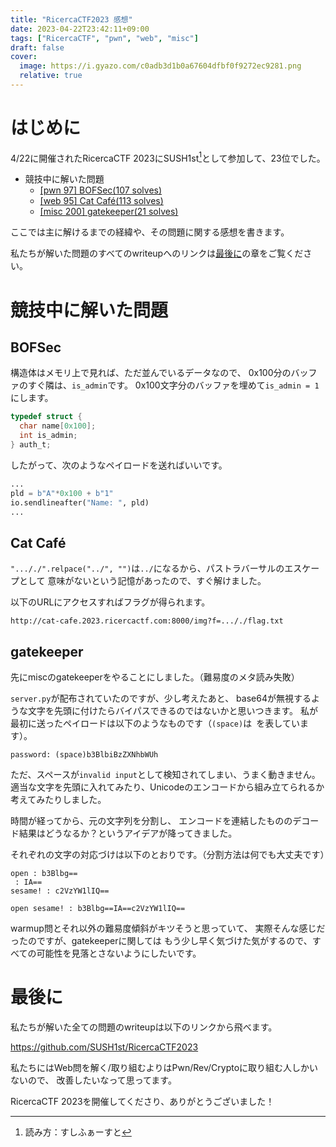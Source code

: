 ```yaml
---
title: "RicercaCTF2023 感想"
date: 2023-04-22T23:42:11+09:00
tags: ["RicercaCTF", "pwn", "web", "misc"]
draft: false
cover:
  image: https://i.gyazo.com/c0adb3d1b0a67604dfbf0f9272ec9281.png
  relative: true
---
```


# はじめに
4/22に開催されたRicercaCTF 2023にSUSH1st[^1]として参加して、23位でした。

- 競技中に解いた問題
  - [[pwn 97] BOFSec(107 solves)](#bofsec)
  - [[web 95] Cat Café(113 solves)](#cat-café)
  - [[misc 200] gatekeeper(21 solves)](#gatekeeper)

ここでは主に解けるまでの経緯や、その問題に関する感想を書きます。

私たちが解いた問題のすべてのwriteupへのリンクは[最後に](#最後に)の章をご覧ください。

# 競技中に解いた問題
## BOFSec
構造体はメモリ上で見れば、ただ並んでいるデータなので、
0x100分のバッファのすぐ隣は、`is_admin`です。
0x100文字分のバッファを埋めて`is_admin = 1`にします。
```c
typedef struct {
  char name[0x100];
  int is_admin;
} auth_t;
```

したがって、次のようなペイロードを送ればいいです。
```python
...
pld = b"A"*0x100 + b"1"
io.sendlineafter("Name: ", pld)
...
```

## Cat Café
`"..././".relpace("../", "")`は`../`になるから、パストラバーサルのエスケープとして
意味がないという記憶があったので、すぐ解けました。

以下のURLにアクセスすればフラグが得られます。
```
http://cat-cafe.2023.ricercactf.com:8000/img?f=..././flag.txt
```

## gatekeeper
先にmiscのgatekeeperをやることにしました。（難易度のメタ読み失敗）

`server.py`が配布されていたのですが、少し考えたあと、
base64が無視するような文字を先頭に付けたらバイパスできるのではないかと思いつきます。
私が最初に送ったペイロードは以下のようなものです（`(space)`は` `を表しています）。
```none
password: (space)b3BlbiBzZXNhbWUh
```

ただ、スペースが`invalid input`として検知されてしまい、うまく動きません。
適当な文字を先頭に入れてみたり、Unicodeのエンコードから組み立てられるか考えてみたりしました。

時間が経ってから、元の文字列を分割し、
エンコードを連結したもののデコード結果はどうなるか？というアイデアが降ってきました。

それぞれの文字の対応づけは以下のとおりです。（分割方法は何でも大丈夫です）
```none
open : b3Blbg==
 : IA==
sesame! : c2VzYW1lIQ==

open sesame! : b3Blbg==IA==c2VzYW1lIQ==
```

warmup問とそれ以外の難易度傾斜がキツそうと思っていて、
実際そんな感じだったのですが、gatekeeperに関しては
もう少し早く気づけた気がするので、すべての可能性を見落とさないようにしたいです。

# 最後に
私たちが解いた全ての問題のwriteupは以下のリンクから飛べます。

https://github.com/SUSH1st/RicercaCTF2023

私たちにはWeb問を解く/取り組むよりはPwn/Rev/Cryptoに取り組む人しかいないので、
改善したいなって思ってます。

RicercaCTF 2023を開催してくださり、ありがとうございました！

[^1]: 読み方：すしふぁーすと
